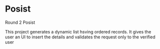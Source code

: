 # Posist
Round 2 Posist

This project generates a dynamic list hsving ordered records. It gives the user an UI to insert the details and validates the request only to the verified user
